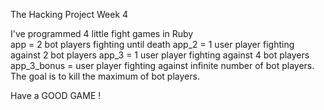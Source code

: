 The Hacking Project Week 4

I've programmed 4 little fight games in Ruby<br>
app = 2 bot players fighting until death 
app_2 = 1 user player fighting against 2 bot players 
app_3 = 1 user player fighting against 4 bot players 
app_3_bonus = user player fighting against infinite number of bot players. The goal is to kill the maximum of bot players.

Have a GOOD GAME !
